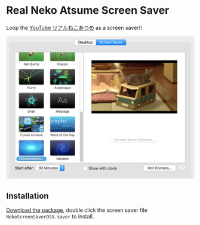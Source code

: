 # Real Neko Atsume Screen Saver

Loop the [YouTube リアルねこあつめ](https://www.youtube.com/watch?v=Zi9cK-lI190) as a screen saver!!

![](https://raw.githubusercontent.com/siuying/NekoScreenSaver/master/neko.png)

## Installation

[Download the package](https://github.com/siuying/NekoScreenSaver/releases/download/1.0.0/NekoScreenSaverOSX.saver_1.0.0.zip), double click the screen saver file ``NekoScreenSaverOSX.saver`` to install.

